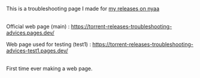 This is a troubleshooting page I made for [my releases on nyaa](https://nyaa.si/?f=0&amp;c=0_0&amp;q=itachiuchiha)
<br><br>

Official web page (main) : https://torrent-releases-troubleshooting-advices.pages.dev/

Web page used for testing (test1) : https://torrent-releases-troubleshooting-advices-test1.pages.dev/
<br><br>

First time ever making a web page.
